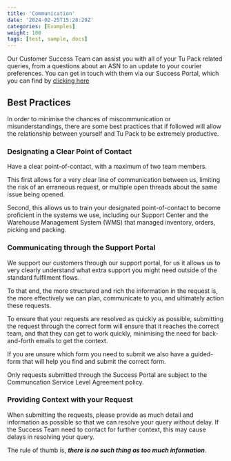 ```yaml
---
title: 'Communication'
date: '2024-02-25T15:28:29Z'
categories: [Examples]
weight: 100
tags: [test, sample, docs]
---
```


Our Customer Success Team can assist you with all of your Tu Pack related queries, from a questions about an ASN to an update to your courier preferences. You can get in touch with them via our Success Portal, which you can find by [clicking here](https://support.tupack.co.uk/hc/en-gb)

## Best Practices

In order to minimise the chances of miscommunication or misunderstandings, there are some best practices that if followed will allow the relationship between yourself and Tu Pack to be extremely productive.



### Designating a Clear Point of Contact

Have a clear point-of-contact, with a maximum of two team members. 

This first allows for a very clear line of communication between us, limiting the risk of an erraneous request, or multiple open threads about the same issue being opened.

Second, this allows us to train your designated point-of-contact to become proficient in the systems we use, including our Support Center and the Warehouse Management System (WMS) that managed inventory, orders, picking and packing.

### Communicating through the Support Portal

We support our customers through our support portal, for us it allows us to very clearly understand what extra support you might need outside of the standard fulfilment flows. 

To that end, the more structured and rich the information in the request is, the more effectively we can plan, communicate to you, and ultimately action these requests.

To ensure that your requests are resolved as quickly as possible, submitting the request through the correct form will ensure that it reaches the correct team, and that they can get to work quickly, minimising the need for back-and-forth emails to get the context.

If you are unsure which form you need to submit we also have a guided-form that will help you find and submit the correct form.

Only requests submitted through the Success Portal are subject to the Communcation Service Level Agreement policy.

### Providing Context with your Request

When submitting the requests, please provide as much detail and information as possible so that we can resolve your query without delay. If the Success Team need to contact for further context, this may cause delays in resolving your query.

The rule of thumb is, **_there is no such thing as too much information_**.
